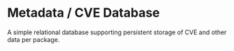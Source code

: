 # Metadata / CVE Database

A simple relational database supporting persistent storage of CVE and other data per package.
